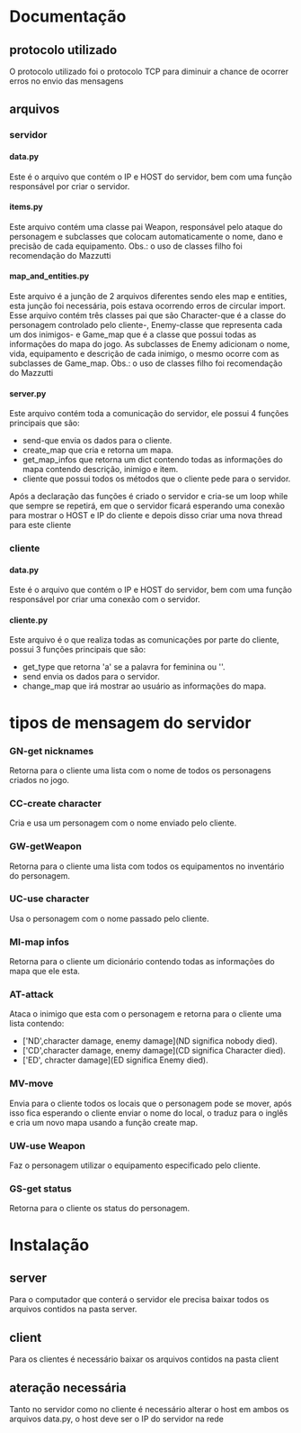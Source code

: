 # Documentação
## protocolo utilizado
O protocolo utilizado foi o protocolo TCP para diminuir a chance de ocorrer erros no envio das mensagens

## arquivos
### **servidor**
#### data.py
Este é o arquivo que contém o IP e HOST do servidor, bem com uma função responsável por criar o servidor.

#### items.py
Este arquivo contém uma classe pai Weapon, responsável pelo ataque do personagem e subclasses que colocam automaticamente o nome, dano e precisão de cada equipamento.
Obs.: o uso de classes filho foi recomendação do Mazzutti

#### map_and_entities.py
Este arquivo é a junção de 2 arquivos diferentes sendo eles map e entities, esta junção foi necessária, pois estava ocorrendo erros de circular import. Esse arquivo contém três classes pai que são Character-que é a classe do personagem controlado pelo cliente-, Enemy-classe que representa cada um dos inimigos- e Game_map que é a classe que possui todas as informações do mapa do jogo. As subclasses de Enemy adicionam o nome, vida, equipamento e descrição de cada inimigo, o mesmo ocorre com as subclasses de Game_map. 
Obs.: o uso de classes filho foi recomendação do Mazzutti

#### server.py
Este arquivo contém toda a comunicação do servidor, ele possui 4 funções principais que são:
* send-que envia os dados para o cliente.
* create_map que cria e retorna um mapa.
* get_map_infos que retorna um dict contendo todas as informações do mapa contendo descrição, inimigo e item.
* cliente que possui todos os métodos que o cliente pede para o servidor.

Após a declaração das funções é criado o servidor e cria-se um loop while que sempre se repetirá, em que o servidor ficará esperando uma conexão para mostrar o HOST e IP do cliente e depois disso criar uma nova thread para este cliente

### **cliente**
####  data.py
Este é o arquivo que contém o IP e HOST do servidor, bem com uma função responsável por criar uma conexão com o servidor.

#### cliente.py
Este arquivo é o que realiza todas as comunicações por parte do cliente, possui 3 funções principais que são:
* get_type que retorna 'a' se a palavra for feminina ou ''.
* send envia os dados para o servidor.
* change_map que irá mostrar ao usuário as informações do mapa.

# tipos de mensagem do servidor
### GN-get nicknames
Retorna para o cliente uma lista com o nome de todos os personagens criados no jogo.
### CC-create character
Cria e usa um personagem com o nome enviado pelo cliente.
### GW-getWeapon
Retorna para o cliente uma lista com todos os equipamentos no inventário do personagem.
### UC-use character
Usa o personagem com o nome passado pelo cliente.
### MI-map infos
Retorna para o cliente um dicionário contendo todas as informações do mapa que ele esta.
### AT-attack
Ataca o inimigo que esta com o personagem e retorna para o cliente uma lista contendo:
* ['ND',character damage, enemy damage](ND significa nobody died).
* ['CD',character damage, enemy damage](CD significa Character died).
* ['ED', chracter damage](ED significa Enemy died).
### MV-move
Envia para o cliente todos os locais que o personagem pode se mover, após isso fica esperando o cliente enviar o nome do local, o traduz para o inglês e cria um novo mapa usando a função create map.
### UW-use Weapon
Faz o personagem utilizar o equipamento especificado pelo cliente.
### GS-get status
Retorna para o cliente os status do personagem.

# Instalação
## server
Para o computador que conterá o servidor ele precisa baixar todos os arquivos contidos na pasta server.
## client
Para os clientes é necessário baixar os arquivos contidos na pasta client
## ateração necessária
Tanto no servidor como no cliente é necessário alterar o host em ambos os arquivos data.py, o host deve ser o IP do servidor na rede

